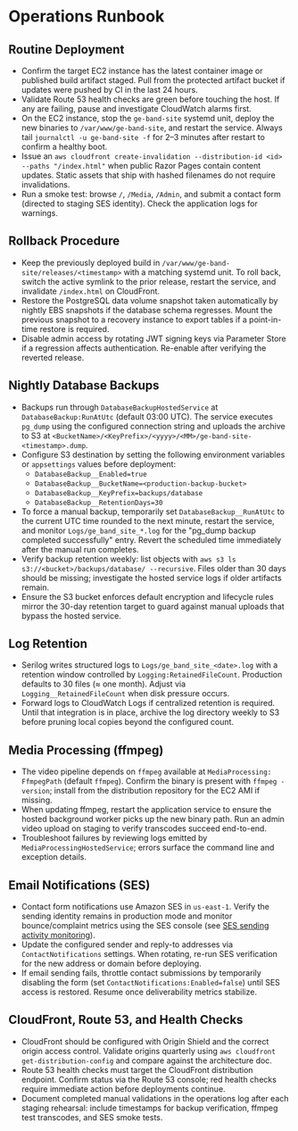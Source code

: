 # Operations Runbook

## Routine Deployment
- Confirm the target EC2 instance has the latest container image or published build artifact staged. Pull from the protected artifact bucket if updates were pushed by CI in the last 24 hours.
- Validate Route 53 health checks are green before touching the host. If any are failing, pause and investigate CloudWatch alarms first.
- On the EC2 instance, stop the `ge-band-site` systemd unit, deploy the new binaries to `/var/www/ge-band-site`, and restart the service. Always tail `journalctl -u ge-band-site -f` for 2–3 minutes after restart to confirm a healthy boot.
- Issue an `aws cloudfront create-invalidation --distribution-id <id> --paths "/index.html"` when public Razor Pages contain content updates. Static assets that ship with hashed filenames do not require invalidations.
- Run a smoke test: browse `/`, `/Media`, `/Admin`, and submit a contact form (directed to staging SES identity). Check the application logs for warnings.

## Rollback Procedure
- Keep the previously deployed build in `/var/www/ge-band-site/releases/<timestamp>` with a matching systemd unit. To roll back, switch the active symlink to the prior release, restart the service, and invalidate `/index.html` on CloudFront.
- Restore the PostgreSQL data volume snapshot taken automatically by nightly EBS snapshots if the database schema regresses. Mount the previous snapshot to a recovery instance to export tables if a point-in-time restore is required.
- Disable admin access by rotating JWT signing keys via Parameter Store if a regression affects authentication. Re-enable after verifying the reverted release.

## Nightly Database Backups
- Backups run through `DatabaseBackupHostedService` at `DatabaseBackup:RunAtUtc` (default 03:00 UTC). The service executes `pg_dump` using the configured connection string and uploads the archive to S3 at `<BucketName>/<KeyPrefix>/<yyyy>/<MM>/ge-band-site-<timestamp>.dump`.
- Configure S3 destination by setting the following environment variables or `appsettings` values before deployment:
  - `DatabaseBackup__Enabled=true`
  - `DatabaseBackup__BucketName=<production-backup-bucket>`
  - `DatabaseBackup__KeyPrefix=backups/database`
  - `DatabaseBackup__RetentionDays=30`
- To force a manual backup, temporarily set `DatabaseBackup__RunAtUtc` to the current UTC time rounded to the next minute, restart the service, and monitor `Logs/ge_band_site_*.log` for the "pg_dump backup completed successfully" entry. Revert the scheduled time immediately after the manual run completes.
- Verify backup retention weekly: list objects with `aws s3 ls s3://<bucket>/backups/database/ --recursive`. Files older than 30 days should be missing; investigate the hosted service logs if older artifacts remain.
- Ensure the S3 bucket enforces default encryption and lifecycle rules mirror the 30-day retention target to guard against manual uploads that bypass the hosted service.

## Log Retention
- Serilog writes structured logs to `Logs/ge_band_site_<date>.log` with a retention window controlled by `Logging:RetainedFileCount`. Production defaults to 30 files (≈ one month). Adjust via `Logging__RetainedFileCount` when disk pressure occurs.
- Forward logs to CloudWatch Logs if centralized retention is required. Until that integration is in place, archive the log directory weekly to S3 before pruning local copies beyond the configured count.

## Media Processing (ffmpeg)
- The video pipeline depends on `ffmpeg` available at `MediaProcessing: FfmpegPath` (default `ffmpeg`). Confirm the binary is present with `ffmpeg -version`; install from the distribution repository for the EC2 AMI if missing.
- When updating ffmpeg, restart the application service to ensure the hosted background worker picks up the new binary path. Run an admin video upload on staging to verify transcodes succeed end-to-end.
- Troubleshoot failures by reviewing logs emitted by `MediaProcessingHostedService`; errors surface the command line and exception details.

## Email Notifications (SES)
- Contact form notifications use Amazon SES in `us-east-1`. Verify the sending identity remains in production mode and monitor bounce/complaint metrics using the SES console (see [SES sending activity monitoring](https://docs.aws.amazon.com/ses/latest/dg/monitor-sending-activity.html)).
- Update the configured sender and reply-to addresses via `ContactNotifications` settings. When rotating, re-run SES verification for the new address or domain before deploying.
- If email sending fails, throttle contact submissions by temporarily disabling the form (set `ContactNotifications:Enabled=false`) until SES access is restored. Resume once deliverability metrics stabilize.

## CloudFront, Route 53, and Health Checks
- CloudFront should be configured with Origin Shield and the correct origin access control. Validate origins quarterly using `aws cloudfront get-distribution-config` and compare against the architecture doc.
- Route 53 health checks must target the CloudFront distribution endpoint. Confirm status via the Route 53 console; red health checks require immediate action before deployments continue.
- Document completed manual validations in the operations log after each staging rehearsal: include timestamps for backup verification, ffmpeg test transcodes, and SES smoke tests.

